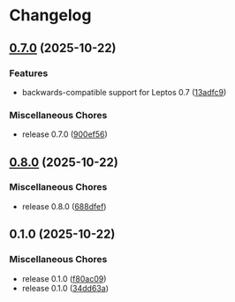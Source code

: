 # Changelog

## [0.7.0](https://github.com/dmanuel64/leptos-pdf/compare/v0.8.0...v0.7.0) (2025-10-22)


### Features

* backwards-compatible support for Leptos 0.7 ([13adfc9](https://github.com/dmanuel64/leptos-pdf/commit/13adfc939a7d662ed6699fd4882317462f33f949))


### Miscellaneous Chores

* release 0.7.0 ([900ef56](https://github.com/dmanuel64/leptos-pdf/commit/900ef56a3a106a8ba04c9f8aefbba9435f1a7e92))

## [0.8.0](https://github.com/dmanuel64/leptos-pdf/compare/v0.1.0...v0.8.0) (2025-10-22)


### Miscellaneous Chores

* release 0.8.0 ([688dfef](https://github.com/dmanuel64/leptos-pdf/commit/688dfef43392c5b1ca47c1b45ec5b52d0bc2701a))

## 0.1.0 (2025-10-22)


### Miscellaneous Chores

* release 0.1.0 ([f80ac09](https://github.com/dmanuel64/leptos-pdf/commit/f80ac091b34e157a9e6bbf32bc9d867ae682d2e9))
* release 0.1.0 ([34dd63a](https://github.com/dmanuel64/leptos-pdf/commit/34dd63a016a1ceb000b1c589a6a84c32ca85cfae))
